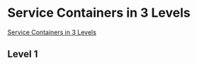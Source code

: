 # Service Containers in 3 Levels

[Service Containers in 3 Levels](https://laracasts.com/series/jeffreys-larabits/episodes/16)

## Level 1
